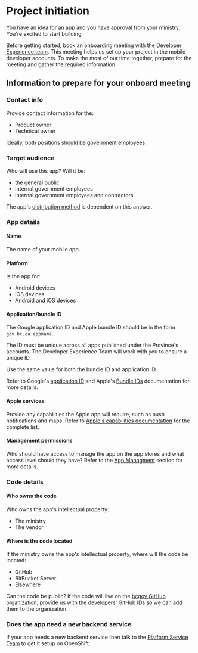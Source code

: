 # Project initiation

You have an idea for an app and you have approval from your ministry. You're excited to start building. 

Before getting started, book an onboarding meeting with the [Developer Experience team](contact.md). This meeting helps us set up your project in the mobile developer accounts. To make the most of our time together, prepare for the meeting and gather the required information.

## Information to prepare for your onboard meeting

### Contact info

Provide contact information for the:

* Product owner
* Technical owner

Ideally, both positions should be government employees. 

### Target audience

Who will use this app? Will it be:

* the general public
* internal government employees 
* internal government employees and contractors

 The app's [distribution method](distribution_methods.md) is dependent on this answer. 

### App details
 
#### Name

The name of your mobile app.

#### Platform

Is the app for: 
* Android devices
* iOS devices 
* Android and iOS devices

#### Application/bundle ID 

The Google application ID and Apple bundle ID should be in the form `gov.bc.ca.appname`. 

The ID must be unique across all apps published under the Province's accounts. The Developer Experience Team will work with you to ensure a unique ID. 

Use the same value for both the bundle ID and application ID.

Refer to Google's [application ID](https://developer.android.com/build/configure-app-module#set-application-id) and Apple's [Bundle IDs](https://developer.apple.com/documentation/appstoreconnectapi/bundle_ids) documentation for more details.



#### Apple services

Provide any capabilities the Apple app will require, such as push notifications and maps. Refer to [Apple's capabilities documentation](https://developer.apple.com/help/account/reference/supported-capabilities-ios/) for the complete list.

#### Management permissions

Who should have access to manage the app on the app stores and what access level should they have? Refer to the [App Managment](app_management.md) section for more details.

### Code details

#### Who owns the code

Who owns the app's intellectual property:

* The ministry
* The vendor


#### Where is the code located

If the ministry owns the app's intellectual property, where will the code be located:

* GitHub
* BitBucket Server 
* Elsewhere

Can the code be public? If the code will live on the [bcgov GitHub organization](https://github.com/bcgov), provide us with the developers' GitHub IDs so we can add them to the organization.

### Does the app need a new backend service

If your app needs a new backend service then talk to the [Platform Service Team](https://cloud.gov.bc.ca) to get it setup on OpenShift.
